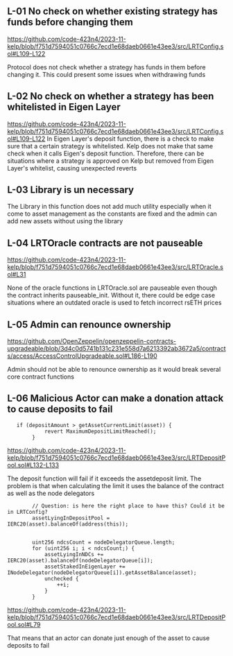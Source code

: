 ## L-01 No check on whether existing strategy has funds before changing them 

https://github.com/code-423n4/2023-11-kelp/blob/f751d7594051c0766c7ecd1e68daeb0661e43ee3/src/LRTConfig.sol#L109-L122

Protocol does not check whether a strategy has funds in them before changing it. This could present some issues when withdrawing funds



## L-02 No check on whether a strategy has been whitelisted in Eigen Layer 
https://github.com/code-423n4/2023-11-kelp/blob/f751d7594051c0766c7ecd1e68daeb0661e43ee3/src/LRTConfig.sol#L109-L122
In Eigen Layer's deposit function, there is a check to make sure that a certain strategy is whitelisted. Kelp does not make that same check when it calls Eigen's deposit function. Therefore, there can be situations where a strategy is approved on Kelp but removed from Eigen Layer's whitelist, causing unexpected reverts 



## L-03 Library is un necessary

The Library in this function does not add much utility especially when it come to asset management as the constants are fixed and the admin can add new assets without using the library


## L-04 LRTOracle contracts are not pauseable 

https://github.com/code-423n4/2023-11-kelp/blob/f751d7594051c0766c7ecd1e68daeb0661e43ee3/src/LRTOracle.sol#L31


None of the oracle functions in LRTOracle.sol are pauseable even though the contract inherits pauseable_init. Without it, there could be edge case situations where an outdated oracle is used to fetch incorrect rsETH prices


## L-05 Admin can renounce ownership 

https://github.com/OpenZeppelin/openzeppelin-contracts-upgradeable/blob/3d4c0d5741b131c231e558d7a6213392ab3672a5/contracts/access/AccessControlUpgradeable.sol#L186-L190

Admin should not be able to renounce ownership as it would break several core contract functions


## L-06 Malicious Actor can make a donation attack to cause deposits to fail

```
   if (depositAmount > getAssetCurrentLimit(asset)) {
            revert MaximumDepositLimitReached();
        }
```

https://github.com/code-423n4/2023-11-kelp/blob/f751d7594051c0766c7ecd1e68daeb0661e43ee3/src/LRTDepositPool.sol#L132-L133

 The deposit function will fail if it exceeds the assetdeposit limit. The problem is that when calculating the limit it uses the balance of the contract as well as the node delegators

```
        // Question: is here the right place to have this? Could it be in LRTConfig?
        assetLyingInDepositPool = IERC20(asset).balanceOf(address(this));


        uint256 ndcsCount = nodeDelegatorQueue.length;
        for (uint256 i; i < ndcsCount;) {
            assetLyingInNDCs += IERC20(asset).balanceOf(nodeDelegatorQueue[i]);
            assetStakedInEigenLayer += INodeDelegator(nodeDelegatorQueue[i]).getAssetBalance(asset);
            unchecked {
                ++i;
            }
        }
```

https://github.com/code-423n4/2023-11-kelp/blob/f751d7594051c0766c7ecd1e68daeb0661e43ee3/src/LRTDepositPool.sol#L79


That means that an actor can donate just enough of the asset to cause deposits to fail